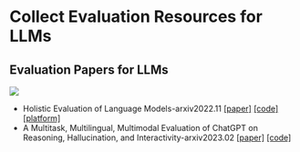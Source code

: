 # Collect Evaluation Resources for LLMs

## Evaluation Papers for LLMs
![](https://img.shields.io/badge/Type-Paper-orange)

- Holistic Evaluation of Language Models-arxiv2022.11 [[paper]](https://arxiv.org/abs/2211.09110) [[code]](https://github.com/stanford-crfm/helm) [[platform]](https://crfm.stanford.edu/helm/latest/)
- A Multitask, Multilingual, Multimodal Evaluation of ChatGPT on Reasoning, Hallucination, and Interactivity-arxiv2023.02 [[paper]](https://arxiv.org/abs/2302.04023) [[code]](https://github.com/HLTCHKUST/chatgpt-evaluation)
